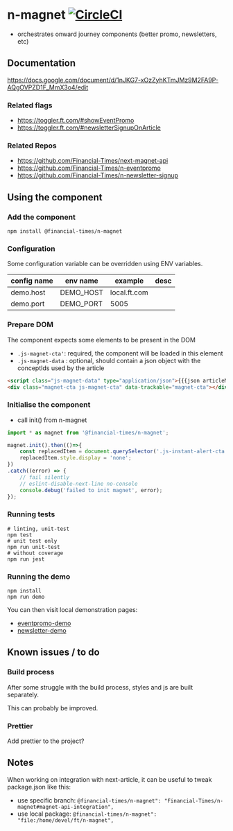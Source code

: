 # n-magnet [![CircleCI](https://circleci.com/gh/Financial-Times/n-magnet.svg?style=svg)](https://circleci.com/gh/Financial-Times/n-magnet)
- orchestrates onward journey components (better promo, newsletters, etc)

## Documentation
https://docs.google.com/document/d/1nJKG7-xOzZyhKTmJMz9M2FA9P-AQgOVPZD1F_MmX3o4/edit
### Related flags 
- https://toggler.ft.com/#showEventPromo
- https://toggler.ft.com/#newsletterSignupOnArticle
### Related Repos
- https://github.com/Financial-Times/next-magnet-api
- https://github.com/Financial-Times/n-eventpromo
- https://github.com/Financial-Times/n-newsletter-signup

## Using the component
### Add the component
`npm install @financial-times/n-magnet`
### Configuration
Some configuration variable can be overridden using ENV variables.

|config name|env name|example|desc|
|---|---|---|---|
|demo.host|DEMO_HOST|local.ft.com||
|demo.port|DEMO_PORT|5005||

### Prepare DOM
The component expects some elements to be present in the DOM
- `.js-magnet-cta'`: required, the component will be loaded in this element
- `.js-magnet-data` : optional, should contain a json object with the conceptIds used by the article
```html
<script class="js-magnet-data" type="application/json">{{{json articleMainConcepts}}}</script>
<div class="magnet-cta js-magnet-cta" data-trackable="magnet-cta"></div>
```
### Initialise the component
- call init() from n-magnet
```javascript
import * as magnet from '@financial-times/n-magnet';

magnet.init().then(()=>{
    const replacedItem = document.querySelector('.js-instant-alert-cta');
    replacedItem.style.display = 'none';
})
.catch((error) => {
    // fail silently
    // eslint-disable-next-line no-console
    console.debug('failed to init magnet', error);
});
```
### Running tests
```jshelllanguage
# linting, unit-test
npm test
# unit test only
npm run unit-test
# without coverage
npm run jest 
```
### Running the demo
```
npm install
npm run demo
```

You can then visit local demonstration pages:

- [eventpromo-demo](http://localhost:5005/eventpromo-demo)
- [newsletter-demo](http://localhost:5005/newsletter-demo)

## Known issues / to do

### Build process
After some struggle with the build process, styles and js are built separately.

This can probably be improved.

### Prettier
Add prettier to the project?

## Notes
When working on integration with next-article, it can be useful to tweak package.json like this:
- use specific branch: `@financial-times/n-magnet": "Financial-Times/n-magnet#magnet-api-integration",`
- use local package: `@financial-times/n-magnet": "file:/home/devel/ft/n-magnet",`
